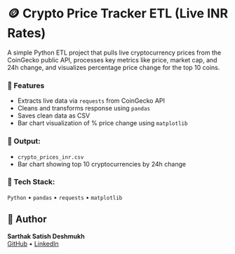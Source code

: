 # 🪙 Crypto Price Tracker ETL (Live INR Rates)

A simple Python ETL project that pulls live cryptocurrency prices from the CoinGecko public API, processes key metrics like price, market cap, and 24h change, and visualizes percentage price change for the top 10 coins.

### 🚀 Features
- Extracts live data via `requests` from CoinGecko API
- Cleans and transforms response using `pandas`
- Saves clean data as CSV
- Bar chart visualization of % price change using `matplotlib`

### 📁 Output:
- `crypto_prices_inr.csv`
- Bar chart showing top 10 cryptocurrencies by 24h change

### 🔧 Tech Stack:
`Python` • `pandas` • `requests` • `matplotlib`

## 🧠 Author

**Sarthak Satish Deshmukh**  
[GitHub](https://github.com/sarthakkkk7) • [LinkedIn](https://www.linkedin.com/in/sarthak-deshmukh-398316235)
